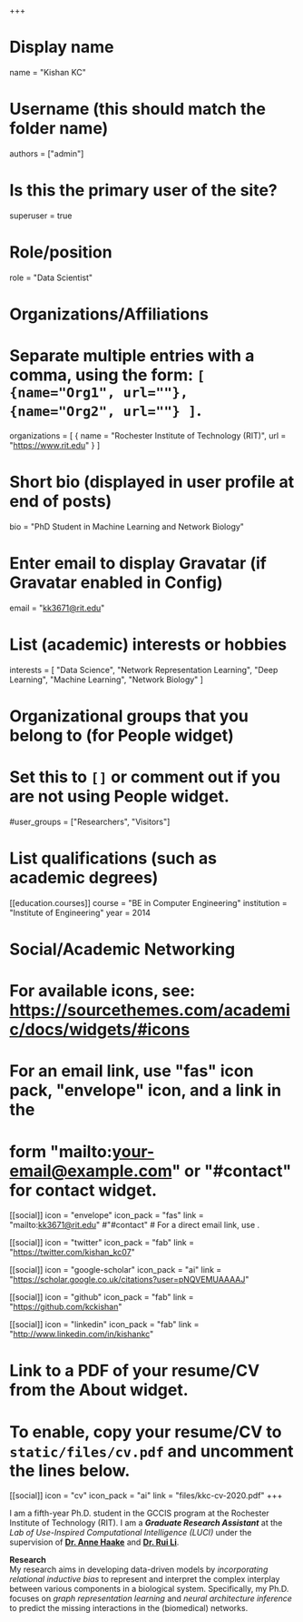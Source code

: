+++
# Display name
name = "Kishan KC"

# Username (this should match the folder name)
authors = ["admin"]

# Is this the primary user of the site?
superuser = true

# Role/position
role = "Data Scientist"

# Organizations/Affiliations
#   Separate multiple entries with a comma, using the form: `[ {name="Org1", url=""}, {name="Org2", url=""} ]`.
organizations = [ { name = "Rochester Institute of Technology (RIT)", url = "https://www.rit.edu" } ]

# Short bio (displayed in user profile at end of posts)
bio = "PhD Student in Machine Learning and Network Biology"

# Enter email to display Gravatar (if Gravatar enabled in Config)
email = "kk3671@rit.edu"

# List (academic) interests or hobbies
interests = [
    "Data Science",
    "Network Representation Learning",
    "Deep Learning",
    "Machine Learning",
    "Network Biology"
]

# Organizational groups that you belong to (for People widget)
#   Set this to `[]` or comment out if you are not using People widget.
#user_groups = ["Researchers", "Visitors"]

# List qualifications (such as academic degrees)
[[education.courses]]
  course = "BE in Computer Engineering"
  institution = "Institute of Engineering"
  year = 2014

# Social/Academic Networking
# For available icons, see: https://sourcethemes.com/academic/docs/widgets/#icons
#   For an email link, use "fas" icon pack, "envelope" icon, and a link in the
#   form "mailto:your-email@example.com" or "#contact" for contact widget.

[[social]]
  icon = "envelope"
  icon_pack = "fas"
  link = "mailto:kk3671@rit.edu" #"#contact"  # For a direct email link, use .

[[social]]
  icon = "twitter"
  icon_pack = "fab"
  link = "https://twitter.com/kishan_kc07"

[[social]]
  icon = "google-scholar"
  icon_pack = "ai"
  link = "https://scholar.google.co.uk/citations?user=pNQVEMUAAAAJ"

[[social]]
  icon = "github"
  icon_pack = "fab"
  link = "https://github.com/kckishan"
  
[[social]]
  icon = "linkedin"
  icon_pack = "fab"
  link = "http://www.linkedin.com/in/kishankc"

# Link to a PDF of your resume/CV from the About widget.
# To enable, copy your resume/CV to `static/files/cv.pdf` and uncomment the lines below.
 [[social]]
   icon = "cv"
   icon_pack = "ai"
   link = "files/kkc-cv-2020.pdf"
+++

I am a fifth-year Ph.D. student in the GCCIS program at the Rochester Institute of Technology (RIT). I am a ***Graduate Research Assistant*** at the *Lab of Use-Inspired Computational Intelligence (LUCI)* under the supervision of [**Dr. Anne Haake**](https://www.rit.edu/directory/arhics-anne-haake) and [**Dr. Rui Li**](https://ruililuci.com).

**Research**\
My research aims in developing data-driven models by *incorporating relational inductive bias* to represent and interpret the complex interplay between various components in a biological system. Specifically, my Ph.D. focuses on *graph representation learning* and *neural architecture inference* to predict the missing interactions in the (biomedical) networks. 

